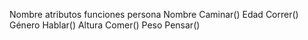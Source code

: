 Nombre	atributos	funciones
persona	Nombre	Caminar()
	Edad	Correr()
	Género 	Hablar()
	Altura	Comer()
	Peso 	Pensar()
		
		
